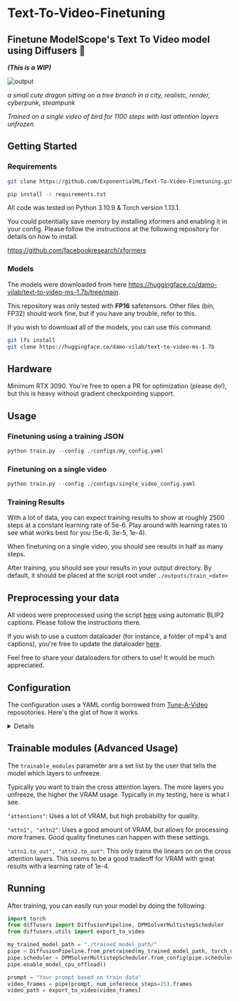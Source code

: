 # Text-To-Video-Finetuning
## Finetune ModelScope's Text To Video model using Diffusers 🧨 
***(This is a WIP)***

![output](https://user-images.githubusercontent.com/59846140/227372411-9fca2015-ba02-48fa-a567-1430e9fc72a7.gif)

*a small cute dragon sitting on a tree branch in a city, realistc, render, cyberpunk, steampunk*

*Trained on a single video of bird for 1100 steps with last attention layers unfrozen.*


## Getting Started
### Requirements

```bash
git clone https://github.com/ExponentialML/Text-To-Video-Finetuning.git
```

```bash
pip install -r requirements.txt
```

All code was tested on Python 3.10.9 & Torch version 1.13.1.

You could potentially save memory by installing xformers and enabling it in your config. Please follow the instructions at the following repository for details on how to install.

https://github.com/facebookresearch/xformers

### Models
The models were downloaded from here https://huggingface.co/damo-vilab/text-to-video-ms-1.7b/tree/main.

This repository was only tested with **FP16** safetensors. Other files (bin, FP32) should work fine, but if you have any trouble, refer to this.

If you wish to download all of the models, you can use this command:

```bash
git lfs install
git clone https://huggingface.co/damo-vilab/text-to-video-ms-1.7b
```

## Hardware
Minimum RTX 3090. You're free to open a PR for optimization (please do!), but this is heavy without gradient checkpointing support.

## Usage
### Finetuning using a training JSON

```python
python train.py --config ./configs/my_config.yaml
```

### Finetuning on a single video
```python
python train.py --config ./configs/single_video_config.yaml
```

### Training Results
With a lot of data, you can expect training results to show at roughly 2500 steps at a constant learning rate of 5e-6. 
Play around with learning rates to see what works best for you (5e-6, 3e-5, 1e-4).

When finetuning on a single video, you should see results in half as many steps.

After training, you should see your results in your output directory. By default, it should be placed at the script root under `./outputs/train_<date>`

## Preprocessing your data
All videos were preprocessed using the script [here](https://github.com/ExponentialML/Video-BLIP2-Preprocessor) using automatic BLIP2 captions. Please follow the instructions there.

If you wish to use a custom dataloader (for instance, a folder of mp4's and captions), you're free to update the dataloader [here](https://github.com/ExponentialML/Text-To-Video-Finetuning/blob/d72e34cfbd91d2a62c07172f9ef079ca5cd651b2/utils/dataset.py#L83). 

Feel free to share your dataloaders for others to use! It would be much appreciated.

## Configuration
The configuration uses a YAML config borrowed from [Tune-A-Video](https://github.com/showlab/Tune-A-Video) reposotories. Here's the gist of how it works.

<details>
  
```yaml

# The path to your diffusers folder. The structure should look exactly like the huggingface one with folders and json configs
pretrained_model_path: "diffusers_path"

# The directory where your training runs (and samples) will be saved.
output_dir: "./outputs"

# Enable training the text encoder or not.
train_text_encoder: False

# The basis of where your training data is store.
train_data:
  
  # The path to your JSON file using the steps above.
  json_path: "json/train.json"
  
  # Leave this as true for now. Custom configurations are currently not supported.
  preprocessed: True
  
  # Number of frames to sample from the videos. The higher this number, the more VRAM is required (usage is similar to batchsize)
  n_sample_frames: 4
  
  # Choose whether or not to ignore the frame data from the preprocessing step, and shuffle them.
  shuffle_frames: False
  
  # The height and width of training data.
  width: 256      
  height: 256
  
  # At what frame to start the video sampling. Ignores preprocessing frames.
  sample_start_idx: 0
  
  # The rate of sampling frames. This effectively "skips" frames making it appear faster or slower.
  sample_frame_rate: 1
  
  # The key of the video data name. This is to align with any preprocess script changes.
  vid_data_key: "video_path"

  # The video path and prompt for that video for single video training.
  # If enabled, JSON path is ignored
  single_video_path: ""
  single_video_prompt: ""

# This is the data for validation during training. Prompt will override training data prompts.
  sample_preview: True
  prompt: ""
  num_frames: 16
  width: 256
  height: 256
  num_inference_steps: 50
  guidance_scale: 9

# Training parameters
learning_rate: 5e-6
adam_weight_decay: 0
train_batch_size: 1
max_train_steps: 50000

# Allow checkpointing during training (save once every X amount of steps)
checkpointing_steps: 10000

# How many steps during training before we create a sample
validation_steps: 100

# The parameters to unfreeze. As it is now, all attention layers are unfrozen. 
# Unfreezing resnet layers would lead to better quality, but consumes a very large amount of VRAM.
trainable_modules:
  - "attn1"
  - "attn1"

# Seed for sampling validation
seed: 64

# Use mixed precision for better memory allocation
mixed_precision: "fp16"

# This seems to be incompatible at the moment in my testing.
use_8bit_adam: False

# Currently has no effect.
enable_xformers_memory_efficient_attention: True

```
  </details>

## Trainable modules (Advanced Usage)
The `trainable_modules` parameter are a set list by the user that tells the model which layers to unfreeze. 

Typically you want to train the cross attention layers. The more layers you unfreeze, the higher the VRAM usage. Typically in my testing, here is what I see.

`"attentions"`: Uses a lot of VRAM, but high probability for quality.

`"attn1", "attn2"`: Uses a good amount of VRAM, but allows for processing more frames. Good quality finetunes can happen with these settings.

`"attn1.to_out", "attn2.to_out"`: This only trains the linears on on the cross attention layers. This seems to be a good tradeoff for VRAM with great results with a learning rate of 1e-4.

## Running
After training, you can easily run your model by doing the following.

```python
import torch
from diffusers import DiffusionPipeline, DPMSolverMultistepScheduler
from diffusers.utils import export_to_video

my_trained_model_path = "./trained_model_path/"
pipe = DiffusionPipeline.from_pretrained(my_trained_model_path, torch_dtype=torch.float16, variant="fp16")
pipe.scheduler = DPMSolverMultistepScheduler.from_config(pipe.scheduler.config)
pipe.enable_model_cpu_offload()

prompt = "Your prompt based on train data"
video_frames = pipe(prompt, num_inference_steps=25).frames
video_path = export_to_video(video_frames)
```
